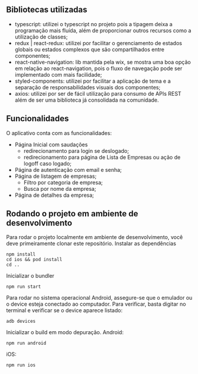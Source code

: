 ## Bibliotecas utilizadas
- typescript: utilizei o typescript no projeto pois a tipagem deixa a programação mais fluída, além de proporcionar outros recursos como a utilização de classes;
- redux | react-redux: utilizei por facilitar o gerenciamento de estados globais ou estados complexos que são compartilhados entre componentes;
- react-native-navigation: lib mantida pela wix, se mostra uma boa opção em relação ao react-navigation, pois o fluxo de navegação pode ser implementado com mais facilidade;
- styled-components: utilizei por facilitar a aplicação de tema e a separação de responsabilidades visuais dos componentes;
- axios: utilizei por ser de fácil utilização para consumo de APIs REST além de ser uma biblioteca já consolidada na comunidade.

## Funcionalidades
O aplicativo conta com as funcionalidades:
- Página Inicial com saudações
    - redirecionamento para login se deslogado;
    - redirecionamento para página de Lista de Empresas ou ação de logoff caso logado;
- Página de autenticação com email e senha;
- Página de listagem de empresas;
    - Filtro por categoria de empresa;
    - Busca por nome da empresa;
- Página de detalhes da empresa;

## Rodando o projeto em ambiente de desenvolvimento
Para rodar o projeto localmente em ambiente de desenvolvimento, você deve primeiramente clonar este repositório.
Instalar as dependências
```
npm install
cd ios && pod install
cd ..
```
Inicializar o bundler
```
npm run start
```
Para rodar no sistema operacional Android, assegure-se que o emulador ou o device esteja conectado ao computador.
Para verificar, basta digitar no terminal e verificar se o device aparece listado:
```
adb devices
```
Inicializar o build em modo depuração.
Android:
```
npm run android
```
iOS:
```
npm run ios
```

